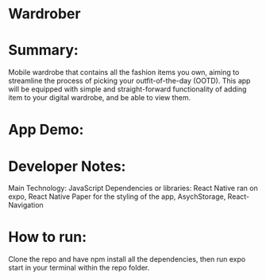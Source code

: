 # Wardrober
# Summary: 
Mobile wardrobe that contains all the fashion items you own, aiming to streamline the process of picking your outfit-of-the-day (OOTD). This app will be equipped with simple and straight-forward functionality of adding item to your digital wardrobe, and be able to view them. 

# App Demo: 





# Developer Notes:
Main Technology: JavaScript
Dependencies or libraries: React Native ran on expo, React Native Paper for the styling of the app, AsychStorage, React-Navigation


# How to run:
Clone the repo and have npm install all the dependencies, then run expo start in your terminal within the repo folder. 
